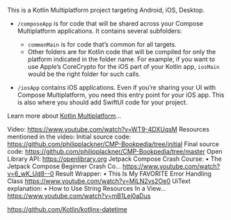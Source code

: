 This is a Kotlin Multiplatform project targeting Android, iOS, Desktop.

* `/composeApp` is for code that will be shared across your Compose Multiplatform applications.
  It contains several subfolders:
  - `commonMain` is for code that’s common for all targets.
  - Other folders are for Kotlin code that will be compiled for only the platform indicated in the folder name.
    For example, if you want to use Apple’s CoreCrypto for the iOS part of your Kotlin app,
    `iosMain` would be the right folder for such calls.

* `/iosApp` contains iOS applications. Even if you’re sharing your UI with Compose Multiplatform, 
  you need this entry point for your iOS app. This is also where you should add SwiftUI code for your project.


Learn more about [Kotlin Multiplatform](https://www.jetbrains.com/help/kotlin-multiplatform-dev/get-started.html)…

Video: https://www.youtube.com/watch?v=WT9-4DXUqsM
Resources mentioned in the video:
Initial source code: https://github.com/philipplackner/CMP-Bookpedia/tree/initial
Final source code: https://github.com/philipplackner/CMP-Bookpedia/tree/master
Open Library API: https://openlibrary.org
Jetpack Compose Crash Course:    • The Jetpack Compose Beginner Crash Co... https://www.youtube.com/watch?v=6_wK_Ud8--0
Result Wrapper:    • This Is My FAVORITE Error Handling Class https://www.youtube.com/watch?v=MiLN2vs2Oe0
UiText explanation:    • How to Use String Resources In a View... https://www.youtube.com/watch?v=mB1Lej0aDus


https://github.com/Kotlin/kotlinx-datetime